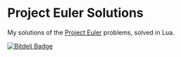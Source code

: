 # Project Euler Solutions

My solutions of the [Project Euler](www.projecteuler.net) problems, solved in Lua.

[![Bitdeli Badge](https://d2weczhvl823v0.cloudfront.net/dufferzafar/project-euler-soultions/trend.png)](https://bitdeli.com/free "Bitdeli Badge")